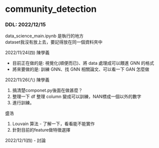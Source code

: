 # community_detection
### DDL: 2022/12/15

data_science_main.ipynb 是執行的地方  
dataset我沒有放上去，要記得放在同一個資料夾中

2022/11/24(四) 陳學義 
- 目前正在做的是: 視覺化(順便而已)、將 data 處理成可以餵進 GNN 的格式
- 將來要做的是: 訓練 GNN、找 GNN 相關論文、可以看一下 GAN 怎麼做

2022/11/26(六) 
陳學義
1. 搞清楚componet.py後面在做甚麼？  
2. 整理一下 df 整理 column 變成可以訓練，NAN標成一個以外的數字
3. 進行訓練。

盛浩
1. Louvain 算法 - 了解一下，看看能不能實作
2. 針對目前的feature做特徵選擇


2022/12/1(四) - 討論